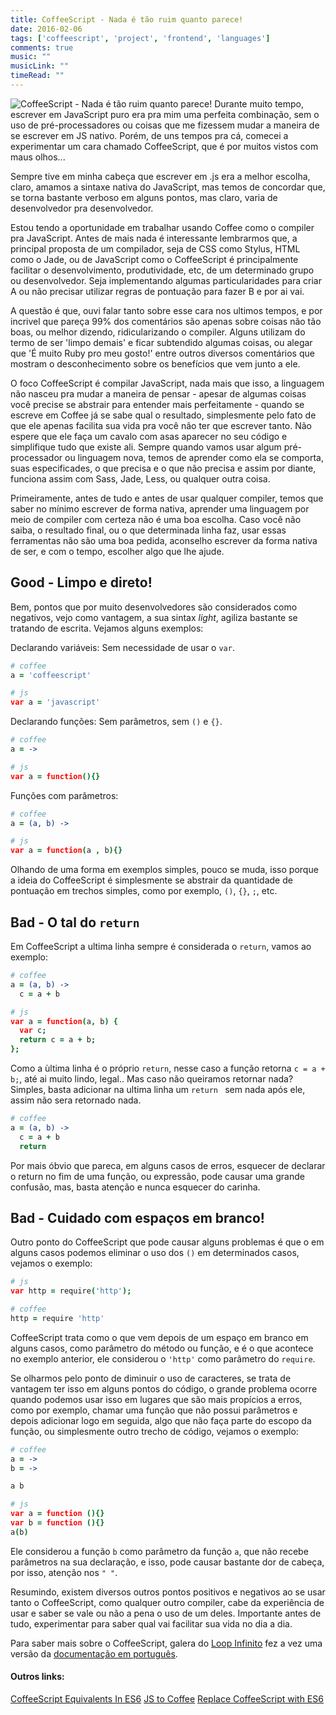 ```yaml
---
title: CoffeeScript - Nada é tão ruim quanto parece!
date: 2016-02-06
tags: ['coffeescript', 'project', 'frontend', 'languages']
comments: true
music: ""
musicLink: ""
timeRead: ""
---
```

<img src="/images/posts/coffeescript-goodside.png" alt="CoffeeScript - Nada é tão ruim quanto parece!" title="CoffeeScript - Nada é tão ruim quanto parece!">
Durante muito tempo, escrever em JavaScript puro era pra mim uma perfeita combinação, sem o uso de pré-processadores ou coisas que me fizessem mudar a maneira de se escrever em JS nativo. Porém, de uns tempos pra cá, comecei a experimentar um cara chamado CoffeeScript, que é por muitos vistos com maus olhos...

<!-- more -->
Sempre tive em minha cabeça que escrever em .js era a melhor escolha, claro, amamos a sintaxe nativa do JavaScript, mas temos de concordar que, se torna bastante verboso em alguns pontos, mas claro, varia de desenvolvedor pra desenvolvedor.

Estou tendo a oportunidade em trabalhar usando Coffee como o compiler pra JavaScript. Antes de mais nada é interessante lembrarmos que, a principal proposta de um compilador, seja de CSS como Stylus, HTML como o Jade, ou de JavaScript como o CoffeeScript é principalmente facilitar o desenvolvimento, produtividade, etc, de um determinado grupo ou desenvolvedor. Seja implementando algumas particularidades para criar A ou não precisar utilizar regras de pontuação para fazer B e por ai vai.

A questão é que, ouvi falar tanto sobre esse cara nos ultimos tempos, e por incrivel que pareça 99% dos comentários são apenas sobre coisas não tão boas, ou melhor dizendo, ridicularizando o compiler. Alguns utilizam do termo de ser 'limpo demais' e ficar subtendido algumas coisas, ou alegar que 'É muito Ruby pro meu gosto!' entre outros diversos comentários que mostram o desconhecimento sobre os benefícios que vem junto a ele.

O foco CoffeeScript é compilar JavaScript, nada mais que isso, a linguagem não nasceu pra mudar a maneira de pensar - apesar de algumas coisas você precise se abstrair para entender mais perfeitamente - quando se escreve em Coffee já se sabe qual o resultado, simplesmente pelo fato de que ele apenas facilita sua vida pra você não ter que escrever tanto. Não espere que ele faça um cavalo com asas aparecer no seu código e simplifique tudo que existe ali. Sempre quando vamos usar algum pré-processador ou linguagem nova, temos de aprender como ela se comporta, suas especificades, o que precisa e o que não precisa e assim por diante, funciona assim com Sass, Jade, Less, ou qualquer outra coisa.

Primeiramente, antes de tudo e antes de usar qualquer compiler, temos que saber no mínimo escrever de forma nativa, aprender uma linguagem por meio de compiler com certeza não é uma boa escolha. Caso você não saiba, o resultado final, ou o que determinada linha faz, usar essas ferramentas não são uma boa pedida, aconselho escrever da forma nativa de ser, e com o tempo, escolher algo que lhe ajude.

## Good - Limpo e direto!

Bem, pontos que por muito desenvolvedores são considerados como negativos, vejo como vantagem, a sua sintax *light*, agiliza bastante se tratando de escrita. Vejamos alguns exemplos:

Declarando variáveis: Sem necessidade de usar o `var`.
``` coffeescript
# coffee
a = 'coffeescript'

# js
var a = 'javascript'
```

Declarando funções: Sem parâmetros, sem `()` e `{}`.

``` coffeescript
# coffee
a = ->

# js
var a = function(){}
```

Funções com parâmetros:
``` coffeescript
# coffee
a = (a, b) ->

# js
var a = function(a , b){}
```

Olhando de uma forma em exemplos simples, pouco se muda, isso porque a ideia do CoffeeScript é simplesmente se abstrair da quantidade de pontuação em trechos simples, como por exemplo, `()`, `{}`, `;`, etc.  


## Bad - O tal do `return`

Em CoffeeScript a ultima linha sempre é considerada o `return`, vamos ao exemplo:
``` coffeescript
# coffee
a = (a, b) ->
  c = a + b

# js
var a = function(a, b) {
  var c;
  return c = a + b;
};
```

Como a ùltima linha é o próprio `return`, nesse caso a função retorna `c = a + b;`, até ai muito lindo, legal.. Mas caso não queiramos retornar nada? Simples, basta adicionar na ultima linha um `return ` sem nada após ele, assim não sera retornado nada.

``` coffeescript
# coffee
a = (a, b) ->
  c = a + b
  return
```
Por mais óbvio que pareca, em alguns casos de erros, esquecer de declarar o return no fim de uma função, ou expressão, pode causar uma grande confusão, mas, basta atenção e nunca esquecer do carinha.

## Bad - Cuidado com espaços em branco!
Outro ponto do CoffeeScript que pode causar alguns problemas é que o em alguns casos podemos eliminar o uso dos `()` em determinados casos, vejamos o exemplo:

``` coffeescript
# js
var http = require('http');

# coffee
http = require 'http'
```
CoffeeScript trata como o que vem depois de um espaço em branco em alguns casos, como parâmetro do método ou função, e é o que acontece no exemplo anterior, ele considerou o `'http'` como parâmetro do `require`.

Se olharmos pelo ponto de diminuir o uso de caracteres, se trata de vantagem ter isso em alguns pontos do código, o grande problema ocorre quando podemos usar isso em lugares que são mais propícios a erros, como por exemplo, chamar uma função que não possui parâmetros e depois adicionar logo em seguida, algo que não faça parte do escopo da função, ou simplesmente outro trecho de código, vejamos o exemplo:

``` coffeescript
# coffee
a = ->
b = ->

a b

# js
var a = function (){}
var b = function (){}
a(b)
```

Ele considerou a função `b` como parâmetro da função `a`, que não recebe parâmetros na sua declaração, e isso, pode causar bastante dor de cabeça, por isso, atenção nos `" "`.

Resumindo, existem diversos outros pontos positivos e negativos ao se usar tanto o CoffeeScript, como qualquer outro compiler, cabe da experiência de usar e saber se vale ou não a pena o uso de um deles. Importante antes de tudo, experimentar para saber qual vai facilitar sua vida no dia a dia.

Para saber mais sobre o CoffeeScript,  galera do [Loop Infinito](http://loopinfinito.com.br/) fez a vez uma versão da [documentação em português](http://coffeescript.loopinfinito.com.br/).


#### Outros links:
[CoffeeScript Equivalents In ES6](https://github.com/hemanth/coffeescript-equivalents-in-es6)
[JS to Coffee](http://js2.coffee/)
[Replace CoffeeScript with ES6](https://robots.thoughtbot.com/replace-coffeescript-with-es6)
